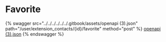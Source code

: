 # Favorite

{% swagger src="../../../../../../.gitbook/assets/openapi (3).json" path="/user/extension_contacts/{id}/favorite" method="post" %}
[openapi (3).json](<../../../../../../.gitbook/assets/openapi (3).json>)
{% endswagger %}
